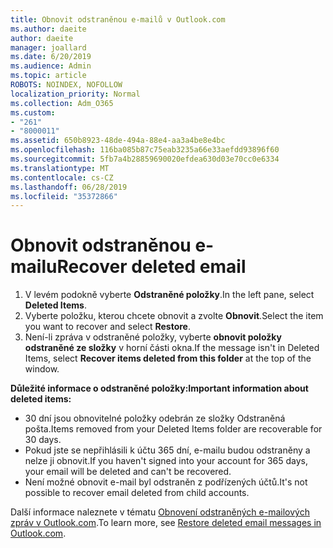 ```yaml
---
title: Obnovit odstraněnou e-mailů v Outlook.com
ms.author: daeite
author: daeite
manager: joallard
ms.date: 6/20/2019
ms.audience: Admin
ms.topic: article
ROBOTS: NOINDEX, NOFOLLOW
localization_priority: Normal
ms.collection: Adm_O365
ms.custom:
- "261"
- "8000011"
ms.assetid: 650b8923-48de-494a-88e4-aa3a4be8e4bc
ms.openlocfilehash: 116ba085b87c75eab3235a66e33aefdd93896f60
ms.sourcegitcommit: 5fb7a4b28859690020efdea630d03e70cc0e6334
ms.translationtype: MT
ms.contentlocale: cs-CZ
ms.lasthandoff: 06/28/2019
ms.locfileid: "35372866"
---
```

# <a name="recover-deleted-email"></a><span data-ttu-id="a5f37-102">Obnovit odstraněnou e-mailu</span><span class="sxs-lookup"><span data-stu-id="a5f37-102">Recover deleted email</span></span>

1. <span data-ttu-id="a5f37-103">V levém podokně vyberte **Odstraněné položky**.</span><span class="sxs-lookup"><span data-stu-id="a5f37-103">In the left pane, select **Deleted Items**.</span></span>
2. <span data-ttu-id="a5f37-104">Vyberte položku, kterou chcete obnovit a zvolte **Obnovit**.</span><span class="sxs-lookup"><span data-stu-id="a5f37-104">Select the item you want to recover and select **Restore**.</span></span>
3. <span data-ttu-id="a5f37-105">Není-li zpráva v odstraněné položky, vyberte **obnovit položky odstraněné ze složky** v horní části okna.</span><span class="sxs-lookup"><span data-stu-id="a5f37-105">If the message isn't in Deleted Items, select **Recover items deleted from this folder** at the top of the window.</span></span>

 <span data-ttu-id="a5f37-106">**Důležité informace o odstraněné položky:**</span><span class="sxs-lookup"><span data-stu-id="a5f37-106">**Important information about deleted items:**</span></span>
  
- <span data-ttu-id="a5f37-107">30 dní jsou obnovitelné položky odebrán ze složky Odstraněná pošta.</span><span class="sxs-lookup"><span data-stu-id="a5f37-107">Items removed from your Deleted Items folder are recoverable for 30 days.</span></span>
- <span data-ttu-id="a5f37-108">Pokud jste se nepřihlásili k účtu 365 dní, e-mailu budou odstraněny a nelze ji obnovit.</span><span class="sxs-lookup"><span data-stu-id="a5f37-108">If you haven't signed into your account for 365 days, your email will be deleted and can't be recovered.</span></span>
- <span data-ttu-id="a5f37-109">Není možné obnovit e-mail byl odstraněn z podřízených účtů.</span><span class="sxs-lookup"><span data-stu-id="a5f37-109">It's not possible to recover email deleted from child accounts.</span></span>

<span data-ttu-id="a5f37-110">Další informace naleznete v tématu [Obnovení odstraněných e-mailových zpráv v Outlook.com](https://support.office.com/article/cf06ab1b-ae0b-418c-a4d9-4e895f83ed50?wt.mc_id=Office_Outlook_com_Alchemy).</span><span class="sxs-lookup"><span data-stu-id="a5f37-110">To learn more, see [Restore deleted email messages in Outlook.com](https://support.office.com/article/cf06ab1b-ae0b-418c-a4d9-4e895f83ed50?wt.mc_id=Office_Outlook_com_Alchemy).</span></span>